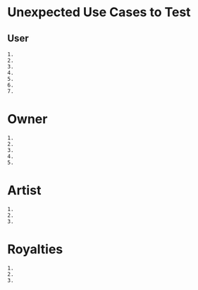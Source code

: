 # Unexpected Use Cases to Test

## User

    1.
    2.
    3.
    4.
    5.
    6.
    7.

# Owner

    1.
    2.
    3.
    4.
    5.

# Artist

    1.
    2.
    3.

# Royalties

    1.
    2.
    3.
